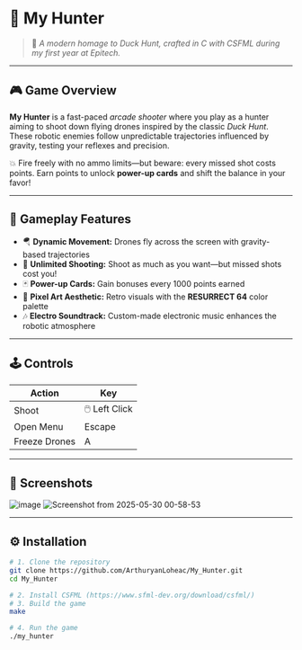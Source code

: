 # 🦆 My Hunter

> 🎯 *A modern homage to Duck Hunt, crafted in C with CSFML during my first year at Epitech.*

---

## 🎮 Game Overview

**My Hunter** is a fast-paced *arcade shooter* where you play as a hunter aiming to shoot down flying drones inspired by the classic *Duck Hunt*.  
These robotic enemies follow unpredictable trajectories influenced by gravity, testing your reflexes and precision.

💥 Fire freely with no ammo limits—but beware: every missed shot costs points. Earn points to unlock **power-up cards** and shift the balance in your favor!

---

## 🧩 Gameplay Features

- 🪂 **Dynamic Movement:** Drones fly across the screen with gravity-based trajectories
- 🔫 **Unlimited Shooting:** Shoot as much as you want—but missed shots cost you!
- 🃏 **Power-up Cards:** Gain bonuses every 1000 points earned
- 🎨 **Pixel Art Aesthetic:** Retro visuals with the **RESURRECT 64** color palette
- 🎶 **Electro Soundtrack:** Custom-made electronic music enhances the robotic atmosphere

---

## 🕹️ Controls

| Action          | Key             |
|-----------------|------------------|
| Shoot           | 🖱️ Left Click     |
| Open Menu       | Escape           |
| Freeze Drones   | A                |

---

## 📸 Screenshots

![image](https://github.com/user-attachments/assets/ec6fc9a5-23a6-4a02-ae99-67fc95c3f897)
![Screenshot from 2025-05-30 00-58-53](https://github.com/user-attachments/assets/72796342-69c4-4dbe-967b-699fcf89e777)

---

## ⚙️ Installation

```bash
# 1. Clone the repository
git clone https://github.com/ArthuryanLoheac/My_Hunter.git
cd My_Hunter

# 2. Install CSFML (https://www.sfml-dev.org/download/csfml/)
# 3. Build the game
make

# 4. Run the game
./my_hunter
```
